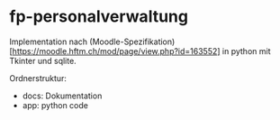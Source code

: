 # fp-personalverwaltung

Implementation nach (Moodle-Spezifikation)[https://moodle.hftm.ch/mod/page/view.php?id=163552] in python mit Tkinter und sqlite.

Ordnerstruktur:
- docs: Dokumentation
- app: python code
